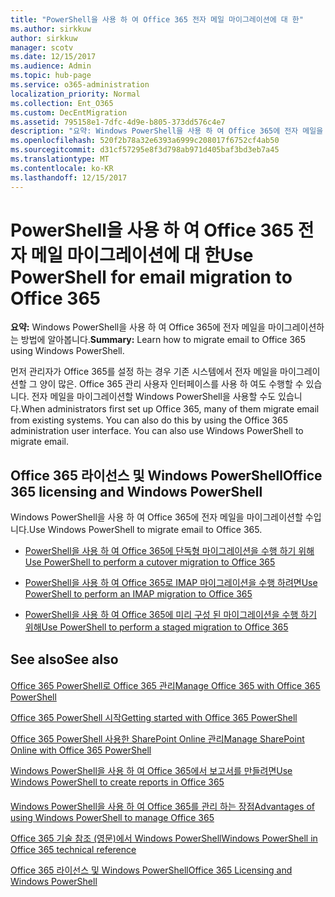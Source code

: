 ```yaml
---
title: "PowerShell을 사용 하 여 Office 365 전자 메일 마이그레이션에 대 한"
ms.author: sirkkuw
author: sirkkuw
manager: scotv
ms.date: 12/15/2017
ms.audience: Admin
ms.topic: hub-page
ms.service: o365-administration
localization_priority: Normal
ms.collection: Ent_O365
ms.custom: DecEntMigration
ms.assetid: 795158e1-7dfc-4d9e-b805-373dd576c4e7
description: "요약: Windows PowerShell을 사용 하 여 Office 365에 전자 메일을 마이그레이션하는 방법에 알아봅니다."
ms.openlocfilehash: 520f2b78a32e6393a6999c208017f6752cf4ab50
ms.sourcegitcommit: d31cf57295e8f3d798ab971d405baf3bd3eb7a45
ms.translationtype: MT
ms.contentlocale: ko-KR
ms.lasthandoff: 12/15/2017
---
```

# <a name="use-powershell-for-email-migration-to-office-365"></a><span data-ttu-id="5cb6a-103">PowerShell을 사용 하 여 Office 365 전자 메일 마이그레이션에 대 한</span><span class="sxs-lookup"><span data-stu-id="5cb6a-103">Use PowerShell for email migration to Office 365</span></span>

 <span data-ttu-id="5cb6a-104">**요약:** Windows PowerShell을 사용 하 여 Office 365에 전자 메일을 마이그레이션하는 방법에 알아봅니다.</span><span class="sxs-lookup"><span data-stu-id="5cb6a-104">**Summary:** Learn how to migrate email to Office 365 using Windows PowerShell.</span></span>
  
<span data-ttu-id="5cb6a-p101">먼저 관리자가 Office 365를 설정 하는 경우 기존 시스템에서 전자 메일을 마이그레이션할 그 양이 많은. Office 365 관리 사용자 인터페이스를 사용 하 여도 수행할 수 있습니다. 전자 메일을 마이그레이션할 Windows PowerShell을 사용할 수도 있습니다.</span><span class="sxs-lookup"><span data-stu-id="5cb6a-p101">When administrators first set up Office 365, many of them migrate email from existing systems. You can also do this by using the Office 365 administration user interface. You can also use Windows PowerShell to migrate email.</span></span>
  
## <a name="office-365-licensing-and-windows-powershell"></a><span data-ttu-id="5cb6a-108">Office 365 라이선스 및 Windows PowerShell</span><span class="sxs-lookup"><span data-stu-id="5cb6a-108">Office 365 licensing and Windows PowerShell</span></span>

<span data-ttu-id="5cb6a-109">Windows PowerShell을 사용 하 여 Office 365에 전자 메일을 마이그레이션할 수입니다.</span><span class="sxs-lookup"><span data-stu-id="5cb6a-109">Use Windows PowerShell to migrate email to Office 365.</span></span> 
  
- [<span data-ttu-id="5cb6a-110">PowerShell을 사용 하 여 Office 365에 단독형 마이그레이션을 수행 하기 위해</span><span class="sxs-lookup"><span data-stu-id="5cb6a-110">Use PowerShell to perform a cutover migration to Office 365</span></span>](use-powershell-to-perform-a-cutover-migration-to-office-365.md)
    
- [<span data-ttu-id="5cb6a-111">PowerShell을 사용 하 여 Office 365로 IMAP 마이그레이션을 수행 하려면</span><span class="sxs-lookup"><span data-stu-id="5cb6a-111">Use PowerShell to perform an IMAP migration to Office 365</span></span>](use-powershell-to-perform-an-imap-migration-to-office-365.md)
    
- [<span data-ttu-id="5cb6a-112">PowerShell을 사용 하 여 Office 365에 미리 구성 된 마이그레이션을 수행 하기 위해</span><span class="sxs-lookup"><span data-stu-id="5cb6a-112">Use PowerShell to perform a staged migration to Office 365</span></span>](use-powershell-to-perform-a-staged-migration-to-office-365.md)
    
## <a name="see-also"></a><span data-ttu-id="5cb6a-113">See also</span><span class="sxs-lookup"><span data-stu-id="5cb6a-113">See also</span></span>

#### 

[<span data-ttu-id="5cb6a-114">Office 365 PowerShell로 Office 365 관리</span><span class="sxs-lookup"><span data-stu-id="5cb6a-114">Manage Office 365 with Office 365 PowerShell</span></span>](manage-office-365-with-office-365-powershell.md)
  
[<span data-ttu-id="5cb6a-115">Office 365 PowerShell 시작</span><span class="sxs-lookup"><span data-stu-id="5cb6a-115">Getting started with Office 365 PowerShell</span></span>](getting-started-with-office-365-powershell.md)
  
[<span data-ttu-id="5cb6a-116">Office 365 PowerShell 사용한 SharePoint Online 관리</span><span class="sxs-lookup"><span data-stu-id="5cb6a-116">Manage SharePoint Online with Office 365 PowerShell</span></span>](manage-sharepoint-online-with-office-365-powershell.md)
  
[<span data-ttu-id="5cb6a-117">Windows PowerShell을 사용 하 여 Office 365에서 보고서를 만들려면</span><span class="sxs-lookup"><span data-stu-id="5cb6a-117">Use Windows PowerShell to create reports in Office 365</span></span>](use-windows-powershell-to-create-reports-in-office-365.md)
#### 

[<span data-ttu-id="5cb6a-118">Windows PowerShell을 사용 하 여 Office 365를 관리 하는 장점</span><span class="sxs-lookup"><span data-stu-id="5cb6a-118">Advantages of using Windows PowerShell to manage Office 365</span></span>](http://technet.microsoft.com/library/15144a50-453e-4cd5-befd-bc6736697967.aspx)
  
[<span data-ttu-id="5cb6a-119">Office 365 기술 참조 (영문)에서 Windows PowerShell</span><span class="sxs-lookup"><span data-stu-id="5cb6a-119">Windows PowerShell in Office 365 technical reference</span></span>](http://technet.microsoft.com/library/10d5c66a-7579-4319-aaa5-7a5e21d49cea.aspx)
  
[<span data-ttu-id="5cb6a-120">Office 365 라이선스 및 Windows PowerShell</span><span class="sxs-lookup"><span data-stu-id="5cb6a-120">Office 365 Licensing and Windows PowerShell</span></span>](http://technet.microsoft.com/library/6ca0e430-f7ba-4184-becf-14c6c5c8dde5.aspx)

